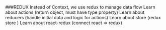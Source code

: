 ###REDUX
Instead of Context, we use redux to manage data flow
Learn about actions (return object, must have type property)
Learn about reducers (handle initial data and logic for actions)
Learn about store (redux store )
Learn about react-redux (connect react => redux)